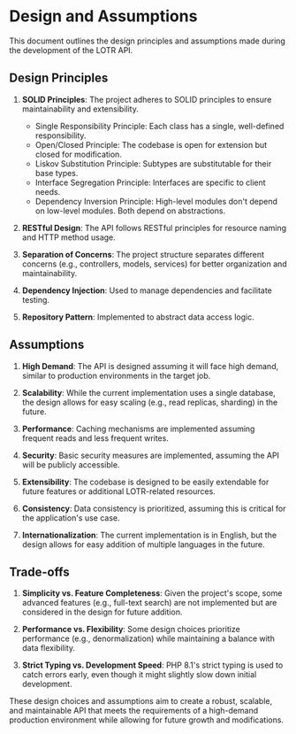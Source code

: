 # Design and Assumptions

This document outlines the design principles and assumptions made during the development of the LOTR API.

## Design Principles

1. **SOLID Principles**: The project adheres to SOLID principles to ensure maintainability and extensibility.
   - Single Responsibility Principle: Each class has a single, well-defined responsibility.
   - Open/Closed Principle: The codebase is open for extension but closed for modification.
   - Liskov Substitution Principle: Subtypes are substitutable for their base types.
   - Interface Segregation Principle: Interfaces are specific to client needs.
   - Dependency Inversion Principle: High-level modules don't depend on low-level modules. Both depend on abstractions.

2. **RESTful Design**: The API follows RESTful principles for resource naming and HTTP method usage.

3. **Separation of Concerns**: The project structure separates different concerns (e.g., controllers, models, services) for better organization and maintainability.

4. **Dependency Injection**: Used to manage dependencies and facilitate testing.

5. **Repository Pattern**: Implemented to abstract data access logic.

## Assumptions

1. **High Demand**: The API is designed assuming it will face high demand, similar to production environments in the target job.

2. **Scalability**: While the current implementation uses a single database, the design allows for easy scaling (e.g., read replicas, sharding) in the future.

3. **Performance**: Caching mechanisms are implemented assuming frequent reads and less frequent writes.

4. **Security**: Basic security measures are implemented, assuming the API will be publicly accessible.

5. **Extensibility**: The codebase is designed to be easily extendable for future features or additional LOTR-related resources.

6. **Consistency**: Data consistency is prioritized, assuming this is critical for the application's use case.

7. **Internationalization**: The current implementation is in English, but the design allows for easy addition of multiple languages in the future.

## Trade-offs

1. **Simplicity vs. Feature Completeness**: Given the project's scope, some advanced features (e.g., full-text search) are not implemented but are considered in the design for future addition.

2. **Performance vs. Flexibility**: Some design choices prioritize performance (e.g., denormalization) while maintaining a balance with data flexibility.

3. **Strict Typing vs. Development Speed**: PHP 8.1's strict typing is used to catch errors early, even though it might slightly slow down initial development.

These design choices and assumptions aim to create a robust, scalable, and maintainable API that meets the requirements of a high-demand production environment while allowing for future growth and modifications.
